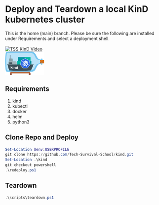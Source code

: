 # Deploy and Teardown a local KinD kubernetes cluster
This is the home (main) branch.  Please be sure the following are installed under Requirements and select a deployment shell. \
\
[![TSS KinD Video](http://img.youtube.com/vi/YOUTUBE_VIDEO_ID_HERE/0.jpg)](https://youtu.be/wufvujgNeAY "TSS: Local KinD K8s Cluster")
\
[<img alt="KinD" width="25%" src="/images/kind-logo.png" />](https://kind.sigs.k8s.io/)

## Requirements
1. kind
2. kubectl
3. docker
4. helm 
5. python3

## Clone Repo and Deploy
```powershell
Set-Location $env:USERPROFILE
git clone https://github.com/Tech-Survival-School/kind.git
Set-Location .\kind
git checkout powershell
.\redeploy.ps1
```

## Teardown
```powershell
.\scripts\teardown.ps1
```